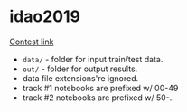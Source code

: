 # idao2019

[Contest link](https://official.contest.yandex.ru/contest/10569/enter/)

- `data/` - folder for input train/test data.
- `out/` - folder for output results.
- data file extensions're ignored.
- track #1 notebooks are prefixed w/ 00-49
- track #2 notebooks are prefixed w/ 50-..
